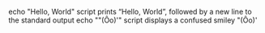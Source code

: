 echo "Hello, World" script prints “Hello, World”, followed by a new line to the standard output
echo "\"(Ôo)'" script displays a confused smiley "(Ôo)'
